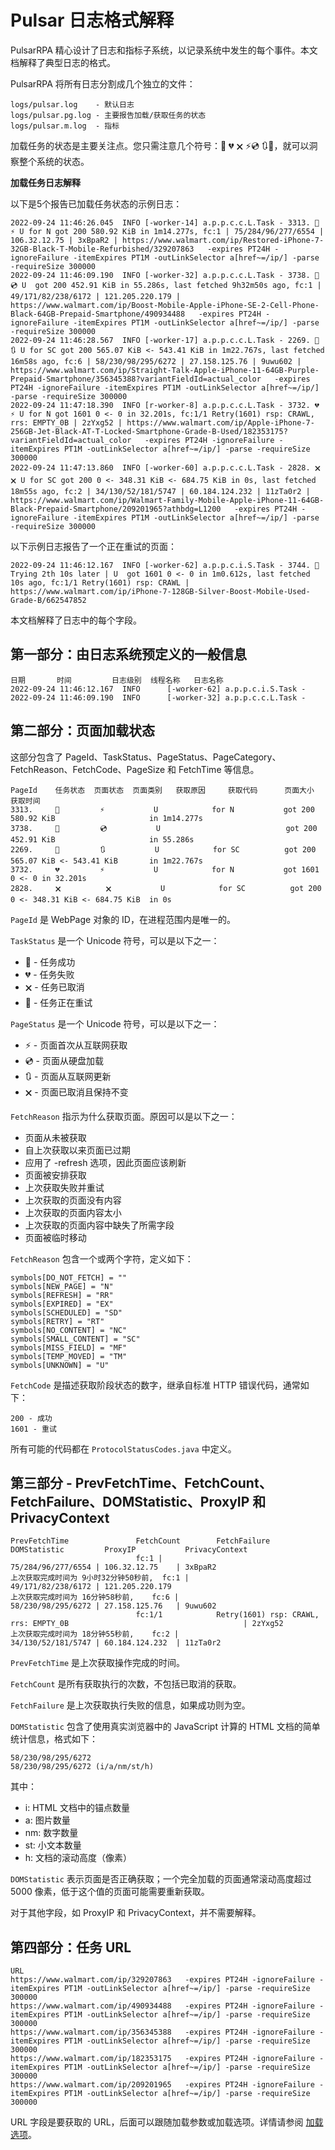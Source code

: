# Pulsar 日志格式解释

PulsarRPA 精心设计了日志和指标子系统，以记录系统中发生的每个事件。本文档解释了典型日志的格式。

PulsarRPA 将所有日志分割成几个独立的文件：

```
logs/pulsar.log    - 默认日志
logs/pulsar.pg.log - 主要报告加载/获取任务的状态
logs/pulsar.m.log  - 指标
```

加载任务的状态是主要关注点。您只需注意几个符号：💯 💔 🗙 ⚡💿 🔃🤺，就可以洞察整个系统的状态。

**加载任务日志解释**

以下是5个报告已加载任务状态的示例日志：

```
2022-09-24 11:46:26.045  INFO [-worker-14] a.p.p.c.c.L.Task - 3313. 💯 ⚡ U for N got 200 580.92 KiB in 1m14.277s, fc:1 | 75/284/96/277/6554 | 106.32.12.75 | 3xBpaR2 | https://www.walmart.com/ip/Restored-iPhone-7-32GB-Black-T-Mobile-Refurbished/329207863   -expires PT24H -ignoreFailure -itemExpires PT1M -outLinkSelector a[href~=/ip/] -parse -requireSize 300000
2022-09-24 11:46:09.190  INFO [-worker-32] a.p.p.c.c.L.Task - 3738. 💯 💿 U  got 200 452.91 KiB in 55.286s, last fetched 9h32m50s ago, fc:1 | 49/171/82/238/6172 | 121.205.220.179 | https://www.walmart.com/ip/Boost-Mobile-Apple-iPhone-SE-2-Cell-Phone-Black-64GB-Prepaid-Smartphone/490934488   -expires PT24H -ignoreFailure -itemExpires PT1M -outLinkSelector a[href~=/ip/] -parse -requireSize 300000
2022-09-24 11:46:28.567  INFO [-worker-17] a.p.p.c.c.L.Task - 2269. 💯 🔃 U for SC got 200 565.07 KiB <- 543.41 KiB in 1m22.767s, last fetched 16m58s ago, fc:6 | 58/230/98/295/6272 | 27.158.125.76 | 9uwu602 | https://www.walmart.com/ip/Straight-Talk-Apple-iPhone-11-64GB-Purple-Prepaid-Smartphone/356345388?variantFieldId=actual_color   -expires PT24H -ignoreFailure -itemExpires PT1M -outLinkSelector a[href~=/ip/] -parse -requireSize 300000
2022-09-24 11:47:18.390  INFO [r-worker-8] a.p.p.c.c.L.Task - 3732. 💔 ⚡ U for N got 1601 0 <- 0 in 32.201s, fc:1/1 Retry(1601) rsp: CRAWL, rrs: EMPTY_0B | 2zYxg52 | https://www.walmart.com/ip/Apple-iPhone-7-256GB-Jet-Black-AT-T-Locked-Smartphone-Grade-B-Used/182353175?variantFieldId=actual_color   -expires PT24H -ignoreFailure -itemExpires PT1M -outLinkSelector a[href~=/ip/] -parse -requireSize 300000
2022-09-24 11:47:13.860  INFO [-worker-60] a.p.p.c.c.L.Task - 2828. 🗙 🗙 U for SC got 200 0 <- 348.31 KiB <- 684.75 KiB in 0s, last fetched 18m55s ago, fc:2 | 34/130/52/181/5747 | 60.184.124.232 | 11zTa0r2 | https://www.walmart.com/ip/Walmart-Family-Mobile-Apple-iPhone-11-64GB-Black-Prepaid-Smartphone/209201965?athbdg=L1200   -expires PT24H -ignoreFailure -itemExpires PT1M -outLinkSelector a[href~=/ip/] -parse -requireSize 300000
```

以下示例日志报告了一个正在重试的页面：

```
2022-09-24 11:46:12.167  INFO [-worker-62] a.p.p.c.i.S.Task - 3744. 🤺 Trying 2th 10s later | U  got 1601 0 <- 0 in 1m0.612s, last fetched 10s ago, fc:1/1 Retry(1601) rsp: CRAWL | https://www.walmart.com/ip/iPhone-7-128GB-Silver-Boost-Mobile-Used-Grade-B/662547852  
```

本文档解释了日志中的每个字段。

## 第一部分：由日志系统预定义的一般信息

```
日期       时间         日志级别  线程名称   日志名称
2022-09-24 11:46:12.167  INFO      [-worker-62] a.p.p.c.i.S.Task -
2022-09-24 11:46:09.190  INFO      [-worker-32] a.p.p.c.c.L.Task -
```

## 第二部分：页面加载状态

这部分包含了 PageId、TaskStatus、PageStatus、PageCategory、FetchReason、FetchCode、PageSize 和 FetchTime 等信息。

```
PageId    任务状态  页面状态  页面类别   获取原因     获取代码      页面大小                        获取时间
3313.     💯         ⚡           U            for N           got 200         580.92 KiB                     in 1m14.277s
3738.     💯         💿           U                            got 200         452.91 KiB                     in 55.286s
2269.     💯         🔃           U            for SC          got 200         565.07 KiB <- 543.41 KiB       in 1m22.767s
3732.     💔         ⚡           U            for N           got 1601        0 <- 0 in 32.201s
2828.     🗙          🗙           U            for SC          got 200          0 <- 348.31 KiB <- 684.75 KiB  in 0s
```

`PageId` 是 WebPage 对象的 ID，在进程范围内是唯一的。

`TaskStatus` 是一个 Unicode 符号，可以是以下之一：

- 💯 - 任务成功
- 💔 - 任务失败
- 🗙 - 任务已取消
- 🤺 - 任务正在重试

`PageStatus` 是一个 Unicode 符号，可以是以下之一：

- ⚡ - 页面首次从互联网获取
- 💿 - 页面从硬盘加载
- 🔃 - 页面从互联网更新
- 🗙 - 页面已取消且保持不变

`FetchReason` 指示为什么获取页面。原因可以是以下之一：

- 页面从未被获取
- 自上次获取以来页面已过期
- 应用了 -refresh 选项，因此页面应该刷新
- 页面被安排获取
- 上次获取失败并重试
- 上次获取的页面没有内容
- 上次获取的页面内容太小
- 上次获取的页面内容中缺失了所需字段
- 页面被临时移动

`FetchReason` 包含一个或两个字符，定义如下：

```
symbols[DO_NOT_FETCH] = ""
symbols[NEW_PAGE] = "N"
symbols[REFRESH] = "RR"
symbols[EXPIRED] = "EX"
symbols[SCHEDULED] = "SD"
symbols[RETRY] = "RT"
symbols[NO_CONTENT] = "NC"
symbols[SMALL_CONTENT] = "SC"
symbols[MISS_FIELD] = "MF"
symbols[TEMP_MOVED] = "TM"
symbols[UNKNOWN] = "U"
```

`FetchCode` 是描述获取阶段状态的数字，继承自标准 HTTP 错误代码，通常如下：

```
200 - 成功
1601 - 重试
```

所有可能的代码都在 `ProtocolStatusCodes.java` 中定义。

## 第三部分 - PrevFetchTime、FetchCount、FetchFailure、DOMStatistic、ProxyIP 和 PrivacyContext

```
PrevFetchTime               FetchCount        FetchFailure                           DOMStatistic         ProxyIP           PrivacyContext
                            fc:1 |                                                   75/284/96/277/6554 | 106.32.12.75    | 3xBpaR2
上次获取完成时间为 9小时32分钟50秒前,  fc:1 |                                                   49/171/82/238/6172 | 121.205.220.179
上次获取完成时间为 16分钟58秒前,    fc:6 |                                                   58/230/98/295/6272 | 27.158.125.76   | 9uwu602
                            fc:1/1            Retry(1601) rsp: CRAWL, rrs: EMPTY_0B                                       | 2zYxg52
上次获取完成时间为 18分钟55秒前,    fc:2 |                                                   34/130/52/181/5747 | 60.184.124.232  | 11zTa0r2
```

`PrevFetchTime` 是上次获取操作完成的时间。

`FetchCount` 是所有获取执行的次数，不包括已取消的获取。

`FetchFailure` 是上次获取执行失败的信息，如果成功则为空。

`DOMStatistic` 包含了使用真实浏览器中的 JavaScript 计算的 HTML 文档的简单统计信息，格式如下：

```
58/230/98/295/6272
58/230/98/295/6272 (i/a/nm/st/h)
```

其中：

- i: HTML 文档中的锚点数量
- a: 图片数量
- nm: 数字数量
- st: 小文本数量
- h: 文档的滚动高度（像素）

`DOMStatistic` 表示页面是否正确获取；一个完全加载的页面通常滚动高度超过 5000 像素，低于这个值的页面可能需要重新获取。

对于其他字段，如 ProxyIP 和 PrivacyContext，并不需要解释。

## 第四部分：任务 URL

```
URL
https://www.walmart.com/ip/329207863   -expires PT24H -ignoreFailure -itemExpires PT1M -outLinkSelector a[href~=/ip/] -parse -requireSize 300000
https://www.walmart.com/ip/490934488   -expires PT24H -ignoreFailure -itemExpires PT1M -outLinkSelector a[href~=/ip/] -parse -requireSize 300000
https://www.walmart.com/ip/356345388   -expires PT24H -ignoreFailure -itemExpires PT1M -outLinkSelector a[href~=/ip/] -parse -requireSize 300000
https://www.walmart.com/ip/182353175   -expires PT24H -ignoreFailure -itemExpires PT1M -outLinkSelector a[href~=/ip/] -parse -requireSize 300000
https://www.walmart.com/ip/209201965   -expires PT24H -ignoreFailure -itemExpires PT1M -outLinkSelector a[href~=/ip/] -parse -requireSize 300000
```

URL 字段是要获取的 URL，后面可以跟随加载参数或加载选项。详情请参阅 [加载选项](get-started/3load-options.md)。
